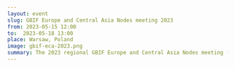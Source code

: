 ```yaml
---
layout: event
slug: GBIF Europe and Central Asia Nodes meeting 2023
from: 2023-05-15 12:00
to:  2023-05-18 13:00
place: Warsaw, Poland
image: gbif-eca-2023.png
summary: The 2023 regional GBIF Europe and Central Asia Nodes meeting (ECA2023) in Warsaw, 15-18 May 2023.
---
```

